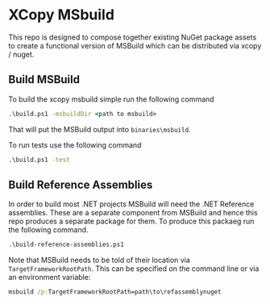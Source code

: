 # XCopy MSbuild

This repo is designed to compose together existing NuGet package assets to create a functional 
version of MSBuild which can be distributed via xcopy / nuget.  

## Build MSBuild

To build the xcopy msbuild simple run the following command

``` cmd
.\build.ps1 -msbuildDir <path to msbuild>
```

That will put the MSBuild output into `binaries\msbuild`.  

To run tests use the following command

``` cmd
.\build.ps1 -test
```

## Build Reference Assemblies

In order to build most .NET projects MSBuild will need the .NET Reference assemblies.  These are a separate component from MSBuild and hence this repo produces a separate package for them.  To produce this packaeg run the following command.

``` cmd
.\build-reference-assemblies.ps1
```

Note that MSBuild needs to be told of their location via `TargetFrameworkRootPath`.  This can be specified on the command line or via an environment variable:

``` cmd
msbuild /p:TargetFrameworkRootPath=path\to\refassemblynuget
```

